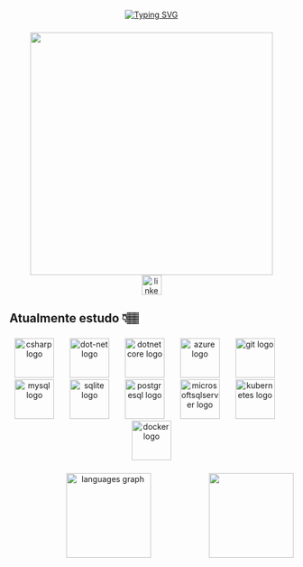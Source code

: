 <div>
  <br>
</div>


<div align="center">
<a href="https://git.io/typing-svg"><img src="https://readme-typing-svg.demolab.com?font=Press+Start+2P&size=25&duration=4000&pause=500&color=000000&center=true&vCenter=true&width=600&lines=Oi!+Meu+nome+%C3%A9+Alyson+%3A);Back-end!" alt="Typing SVG" /></a>
</div>

###

<div align="center">
  <img height="430" src="https://images-wixmp-ed30a86b8c4ca887773594c2.wixmp.com/f/3cf06a29-04a0-4466-9f83-ab6b9658149f/dempgi7-520f8d5f-63d4-4453-8822-dbc149ae27f8.gif?token=eyJ0eXAiOiJKV1QiLCJhbGciOiJIUzI1NiJ9.eyJzdWIiOiJ1cm46YXBwOjdlMGQxODg5ODIyNjQzNzNhNWYwZDQxNWVhMGQyNmUwIiwiaXNzIjoidXJuOmFwcDo3ZTBkMTg4OTgyMjY0MzczYTVmMGQ0MTVlYTBkMjZlMCIsIm9iaiI6W1t7InBhdGgiOiJcL2ZcLzNjZjA2YTI5LTA0YTAtNDQ2Ni05ZjgzLWFiNmI5NjU4MTQ5ZlwvZGVtcGdpNy01MjBmOGQ1Zi02M2Q0LTQ0NTMtODgyMi1kYmMxNDlhZTI3ZjguZ2lmIn1dXSwiYXVkIjpbInVybjpzZXJ2aWNlOmZpbGUuZG93bmxvYWQiXX0.TeuN0B5RgPUykYQkZXa8ArTYZ7GlxIpIVJUfQQMWCgM"  />
</div>

<div align="center">
<img align="bottom" src="https://img.shields.io/static/v1?message=LinkedIn&logo=linkedin&label=&color=0077B5&logoColor=white&labelColor=&style=for-the-badge" height="35" alt="linkedin logo"  />
</div>


###

<h2 align="left">Atualmente estudo 👇🏽</h2>

###

<div align="center">
  <img src="https://cdn.jsdelivr.net/gh/devicons/devicon/icons/csharp/csharp-original.svg" height="70" alt="csharp logo"  />
  <img width="20" />
  <img src="https://cdn.jsdelivr.net/gh/devicons/devicon/icons/dot-net/dot-net-plain-wordmark.svg" height="70" alt="dot-net logo"  />
  <img width="20" />
  <img src="https://cdn.jsdelivr.net/gh/devicons/devicon/icons/dotnetcore/dotnetcore-original.svg" height="70" alt="dotnetcore logo"  />
  <img width="20" />
  <img src="https://cdn.jsdelivr.net/gh/devicons/devicon/icons/azure/azure-original-wordmark.svg" height="70" alt="azure logo"  />
  <img width="20" />
  <img src="https://cdn.jsdelivr.net/gh/devicons/devicon/icons/git/git-original-wordmark.svg" height="70" alt="git logo"  />
  <img width="20" />
  <img src="https://cdn.jsdelivr.net/gh/devicons/devicon/icons/mysql/mysql-original-wordmark.svg" height="70" alt="mysql logo"  />
  <img width="20" />
  <img src="https://cdn.jsdelivr.net/gh/devicons/devicon/icons/sqlite/sqlite-original-wordmark.svg" height="70" alt="sqlite logo"  />
  <img width="20" />
  <img src="https://cdn.jsdelivr.net/gh/devicons/devicon/icons/postgresql/postgresql-plain-wordmark.svg" height="70" alt="postgresql logo"  />
  <img width="20" />
  <img src="https://cdn.jsdelivr.net/gh/devicons/devicon/icons/microsoftsqlserver/microsoftsqlserver-plain-wordmark.svg" height="70" alt="microsoftsqlserver logo"  />
  <img width="20" />
  <img src="https://cdn.jsdelivr.net/gh/devicons/devicon/icons/kubernetes/kubernetes-plain-wordmark.svg" height="70" alt="kubernetes logo"  />
  <img width="20" />
  <img src="https://cdn.jsdelivr.net/gh/devicons/devicon/icons/docker/docker-original-wordmark.svg" height="70" alt="docker logo"  />
</div>



###

<div align="center">
  <img src="https://github-readme-stats.vercel.app/api/top-langs?username=Alysxn&locale=pt-br&hide_title=false&layout=compact&card_width=320&langs_count=5&theme=dracula&hide_border=false" height="150" alt="languages graph"  />
  <img align="right" height="150" src="https://i.pinimg.com/originals/70/37/d4/7037d478852af21357f038fac2d2e9f6.gif"  />
</div>
